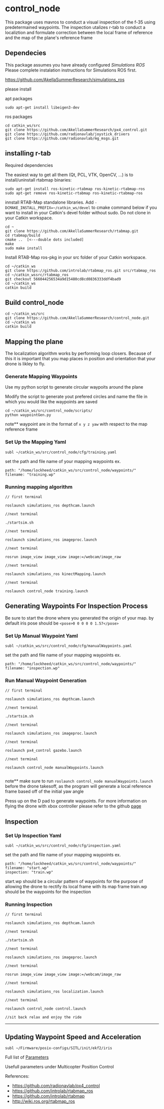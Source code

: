 # control_node

This package uses mavros to conduct a visual inspection of the f-35 using predetermained waypoints. The inspection utalizes r-tab to conduct a localiztion and formulate correction between the local frame of reference and the map of the plane's reference frame


## Dependecies

This package assumes you have already configured *Simulations ROS* Please complete instalation instructions for Simulations ROS first. 

https://github.com/AkellaSummerResearch/simulations_ros

please install 

apt packages
```
sudo apt-get install libeigen3-dev
```

ros packages
```
cd catkin_ws/src
git clone https://github.com/AkellaSummerResearch/px4_control.git
git clone https://github.com/radionavlab/joystick_drivers
git clone https://github.com/radionavlab/mg_msgs.git
```

## installing r-tab

Required dependencies

The easiest way to get all them (Qt, PCL, VTK, OpenCV, ...) is to install/uninstall rtabmap binaries:

```
sudo apt-get install ros-kinetic-rtabmap ros-kinetic-rtabmap-ros
sudo apt-get remove ros-kinetic-rtabmap ros-kinetic-rtabmap-ros
```


innstall RTAB-Map standalone libraries. Add `-DCMAKE_INSTALL_PREFIX=~/catkin_ws/devel` to cmake command below if you want to install in your Catkin's devel folder without sudo. Do not clone in your Catkin workspace.

```
cd ~
git clone https://github.com/AkellaSummerResearch/rtabmap.git
cd rtabmap/build
cmake ..  [<---double dots included]
make
sudo make install
```

Install RTAB-Map ros-pkg in your src folder of your Catkin workspace.

```
cd ~/catkin_ws
git clone https://github.com/introlab/rtabmap_ros.git src/rtabmap_ros
cd ~/catkin_wssrc/rtabmap_ros
git checkout 566044256534a9d15480cd8cd0836333ddf4bad9
cd ~/catkin_ws
catkin build
```

## Build control_node

```
cd ~/catkin_ws/src
git clone https://github.com/AkellaSummerResearch/control_node.git
cd ~/catkin_ws
catkin build
```

## Mapping the plane

The localization algorithm works by performing loop closers. Because of this it is important that you map places in position and orientation that your drone is likley to fly. 

### Generate Mapping Waypoints

Use my python script to generate circular waypoits around the plane

Modify the script to generate yout prefered circles and name the file in which you would like the waypoints are saved

```
cd ~/catkin_ws/src/control_node/scripts/
python waypointGen.py
```

note** waypoint are in the format of `x y z yaw` with respect to the map reference frame

### Set Up the Mapping Yaml

```
subl ~/catkin_ws/src/control_node/cfg/training.yaml
```
set the path and file name of your mapping waypoints ex.

```
path: "/home/lockheed/catkin_ws/src/control_node/waypoints/"
filename: "training.wp"
```

### Running mapping algorithm


```
// first terminal 

roslaunch simulations_ros depthcam.launch

//next terminal 

./startsim.sh

//next terminal

roslaunch simulations_ros imageproc.launch

//next terminal 

rosrun image_view image_view image:=/webcam/image_raw

//next terminal 

roslaunch simulations_ros kinectMapping.launch

//next terminal 

roslaunch control_node training.launch

``` 

## Generating Waypoints For Inspection Process

Be sure to start the drone where you generated the origin of your map. by default iris pose should be `<pose>0 0 0 0 0 1.57</pose>`

### Set Up Manual Waypoint Yaml 

```
subl ~/catkin_ws/src/control_node/cfg/manualWaypoints.yaml
```
set the path and file name of your mapping waypoints ex.

```
path: "/home/lockheed/catkin_ws/src/control_node/waypoints/"
filename: "inspection.wp"
```

### Run Manual Waypoint Generation
```
// first terminal 

roslaunch simulations_ros depthcam.launch

//next terminal 

./startsim.sh

//next terminal

roslaunch simulations_ros imageproc.launch

//next terminal 

roslaunch px4_control gazebo.launch

//next terminal

roslaunch control_node manualWaypoints.launch


``` 

note** make sure to run `roslaunch control_node manualWaypoints.launch` before the drone takesoff, as the program will generate a local reference frame based off of the initial yaw angle

Press up on the D pad to generate waypoints. For more information on flying the drone with xbox controller please refer to the github [page](https://github.com/radionavlab/px4_control) 

## Inspection

### Set Up Inspection Yaml


```
subl ~/catkin_ws/src/control_node/cfg/inspection.yaml
```
set the path and file name of your mapping waypoints ex.

```
path: "/home/lockheed/catkin_ws/src/control_node/waypoints/"
filename: "start.wp"
inspection: "train.wp"
```

start.wp should be a circular pattern of waypoints for the purpose of allowing the drone to rectify its local frame with its map frame
train.wp should be the waypoints for the inspection

### Running Inspection

```
// first terminal 

roslaunch simulations_ros depthcam.launch

//next terminal 

./startsim.sh

//next terminal

roslaunch simulations_ros imageproc.launch

//next terminal 

rosrun image_view image_view image:=/webcam/image_raw

//next terminal 

roslaunch simulations_ros localization.launch

//next terminal 

roslaunch control_node control.launch

//sit back relax and enjoy the ride
```

---

## Updating Waypoint Speed and Acceleration

```
subl ~/Firmware/posix-configs/SITL/init/ekf2/iris
```
Full list of [Parameters](https://dev.px4.io/en/advanced/parameter_reference.html)

Usefull parameters under Multicopter Position Control

References:

- https://github.com/radionavlab/px4_control
- https://github.com/introlab/rtabmap_ros
- https://github.com/introlab/rtabmap
- http://wiki.ros.org/rtabmap_ros



